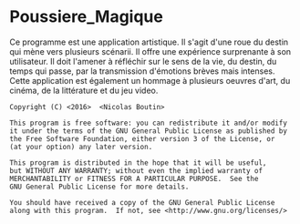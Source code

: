 # Poussiere_Magique
 
 Ce programme est une application artistique. Il s'agit d'une roue du destin qui mène vers plusieurs scénarii. 
 Il offre une expérience surprenante à son utilisateur. Il doit l'amener à réfléchir sur le sens de la vie, du destin, du temps qui passe,
 par la transmission d'émotions brèves mais intenses. 
 Cette application est également un hommage à plusieurs oeuvres d'art, du cinéma, de la littérature et du jeu video. 
 
 
    Copyright (C) <2016>  <Nicolas Boutin>

    This program is free software: you can redistribute it and/or modify
    it under the terms of the GNU General Public License as published by
    the Free Software Foundation, either version 3 of the License, or
    (at your option) any later version.

    This program is distributed in the hope that it will be useful,
    but WITHOUT ANY WARRANTY; without even the implied warranty of
    MERCHANTABILITY or FITNESS FOR A PARTICULAR PURPOSE.  See the
    GNU General Public License for more details.

    You should have received a copy of the GNU General Public License
    along with this program.  If not, see <http://www.gnu.org/licenses/>
